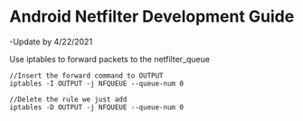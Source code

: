# Android Netfilter Development Guide
-Update by 4/22/2021

Use iptables to forward packets to the netfilter_queue
```
//Insert the forward command to OUTPUT
iptables -I OUTPUT -j NFQUEUE --queue-num 0

//Delete the rule we just add
iptables -D OUTPUT -j NFQUEUE --queue-num 0
```

